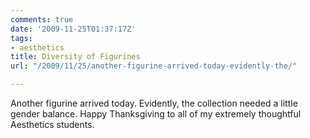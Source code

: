 ```yaml
---
comments: true
date: '2009-11-25T01:37:17Z'
tags:
- aesthetics
title: Diversity of Figurines
url: "/2009/11/25/another-figurine-arrived-today-evidently-the/"

---
```

<p>Another figurine arrived today. Evidently, the collection needed a little gender balance. Happy Thanksgiving to all of my extremely thoughtful Aesthetics students.</p>

<!-- ![Gender Imbalance](/images/2009/gender-figurine.png) -->
